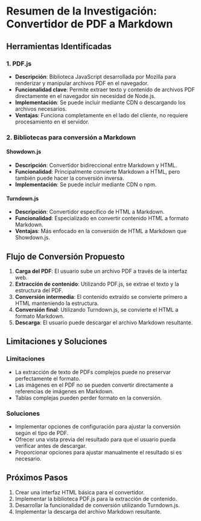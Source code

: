 # Resumen de la Investigación: Convertidor de PDF a Markdown

## Herramientas Identificadas

### 1. PDF.js
- **Descripción**: Biblioteca JavaScript desarrollada por Mozilla para renderizar y manipular archivos PDF en el navegador.
- **Funcionalidad clave**: Permite extraer texto y contenido de archivos PDF directamente en el navegador sin necesidad de Node.js.
- **Implementación**: Se puede incluir mediante CDN o descargando los archivos necesarios.
- **Ventajas**: Funciona completamente en el lado del cliente, no requiere procesamiento en el servidor.

### 2. Bibliotecas para conversión a Markdown

#### Showdown.js
- **Descripción**: Convertidor bidireccional entre Markdown y HTML.
- **Funcionalidad**: Principalmente convierte Markdown a HTML, pero también puede hacer la conversión inversa.
- **Implementación**: Se puede incluir mediante CDN o npm.

#### Turndown.js
- **Descripción**: Convertidor específico de HTML a Markdown.
- **Funcionalidad**: Especializado en convertir contenido HTML a formato Markdown.
- **Ventajas**: Más enfocado en la conversión de HTML a Markdown que Showdown.js.

## Flujo de Conversión Propuesto

1. **Carga del PDF**: El usuario sube un archivo PDF a través de la interfaz web.
2. **Extracción de contenido**: Utilizando PDF.js, se extrae el texto y la estructura del PDF.
3. **Conversión intermedia**: El contenido extraído se convierte primero a HTML manteniendo la estructura.
4. **Conversión final**: Utilizando Turndown.js, se convierte el HTML a formato Markdown.
5. **Descarga**: El usuario puede descargar el archivo Markdown resultante.

## Limitaciones y Soluciones

### Limitaciones
- La extracción de texto de PDFs complejos puede no preservar perfectamente el formato.
- Las imágenes en el PDF no se pueden convertir directamente a referencias de imágenes en Markdown.
- Tablas complejas pueden perder formato en la conversión.

### Soluciones
- Implementar opciones de configuración para ajustar la conversión según el tipo de PDF.
- Ofrecer una vista previa del resultado para que el usuario pueda verificar antes de descargar.
- Proporcionar opciones para ajustar manualmente el resultado si es necesario.

## Próximos Pasos
1. Crear una interfaz HTML básica para el convertidor.
2. Implementar la biblioteca PDF.js para la extracción de contenido.
3. Desarrollar la funcionalidad de conversión utilizando Turndown.js.
4. Implementar la descarga del archivo Markdown resultante.
